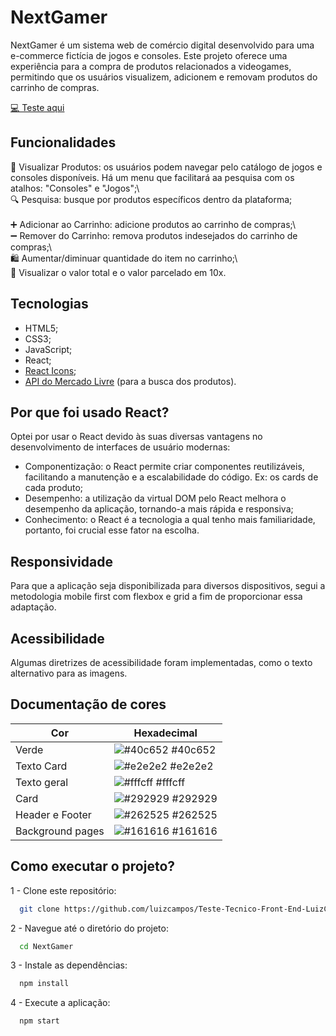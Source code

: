 
# NextGamer

NextGamer é um sistema web de comércio digital desenvolvido para uma e-commerce fictícia de jogos e consoles. Este projeto oferece uma experiência para a compra de produtos relacionados a videogames, permitindo que os usuários visualizem, adicionem e removam produtos do carrinho de compras.

[💻 Teste aqui](https://teste-tecnico-front-end-luiz-campos.vercel.app/)


## Funcionalidades

🛒 Visualizar Produtos: os usuários podem navegar pelo catálogo de jogos e consoles disponíveis. Há um menu que facilitará aa pesquisa com os atalhos: "Consoles" e "Jogos";\ \
🔍 Pesquisa: busque por produtos específicos dentro da plataforma;<br/><br/>
➕ Adicionar ao Carrinho: adicione produtos ao carrinho de compras;\ \
➖ Remover do Carrinho: remova produtos indesejados do carrinho de compras;\ \
🛍 Aumentar/diminuar quantidade do item no carrinho;\ \
💸 Visualizar o valor total e o valor parcelado em 10x.

## Tecnologias

* HTML5;
* CSS3;
* JavaScript;
* React;
* [React Icons](https://react-icons.github.io/react-icons);
* [API do Mercado Livre](https://api.mercadolibre.com/sites/MLB/search?q=) (para a busca dos produtos). 

## Por que foi usado React?

Optei por usar o React devido às suas diversas vantagens no desenvolvimento de interfaces de usuário modernas:

* Componentização: o React permite criar componentes reutilizáveis, facilitando a manutenção e a escalabilidade do código. Ex: os cards de cada produto;
* Desempenho: a utilização da virtual DOM pelo React melhora o desempenho da aplicação, tornando-a mais rápida e responsiva;
* Conhecimento: o React é a tecnologia a qual tenho mais familiaridade, portanto, foi crucial esse fator na escolha.

## Responsividade

Para que a aplicação seja disponibilizada para diversos dispositivos, segui a metodologia mobile first com flexbox e grid a fim de proporcionar essa adaptação.

## Acessibilidade

Algumas diretrizes de acessibilidade foram implementadas, como o texto alternativo para as imagens.


## Documentação de cores

| Cor               | Hexadecimal                                                |
| ----------------- | ---------------------------------------------------------------- |
| Verde       | ![#40c652](https://via.placeholder.com/10/40c652?text=+) #40c652 |
| Texto Card       | ![#e2e2e2](https://via.placeholder.com/10/e2e2e2?text=+) #e2e2e2 |
| Texto geral       | ![#fffcff](https://via.placeholder.com/10/fffcff?text=+) #fffcff |
| Card       | ![#292929](https://via.placeholder.com/10/292929?text=+) #292929 |
| Header e Footer       | ![#262525](https://via.placeholder.com/10/262525?text=+) #262525 |
| Background pages       | ![#161616](https://via.placeholder.com/10/161616?text=+) #161616 |

## Como executar o projeto?

1 - Clone este repositório:
```bash
  git clone https://github.com/luizcampos/Teste-Tecnico-Front-End-LuizCampos.git
```
    
2 - Navegue até o diretório do projeto:
```bash
  cd NextGamer
```

3 - Instale as dependências:
```bash
  npm install
```

4 - Execute a aplicação:
```bash
  npm start
```